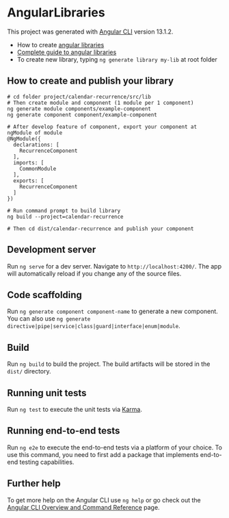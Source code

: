 # AngularLibraries

This project was generated with [Angular CLI](https://github.com/angular/angular-cli) version 13.1.2.

- How to create [angular libraries](https://angular.io/guide/creating-libraries)
- [Complete guide to angular libraries](https://www.willtaylor.blog/complete-guide-to-angular-libraries/)
- To create new library, typing `ng generate library my-lib` at root folder

## How to create and publish your library
```shell
# cd folder project/calendar-recurrence/src/lib
# Then create module and component (1 module per 1 component)
ng generate module components/example-component
ng generate component component/example-component

# After develop feature of component, export your component at ngModule of module 
@NgModule({
  declarations: [
    RecurrenceComponent
  ],
  imports: [
    CommonModule
  ],
  exports: [
    RecurrenceComponent
  ]
})

# Run command prompt to build library
ng build --project=calendar-recurrence

# Then cd dist/calendar-recurrence and publish your component
```

## Development server

Run `ng serve` for a dev server. Navigate to `http://localhost:4200/`. The app will automatically reload if you change any of the source files.

## Code scaffolding

Run `ng generate component component-name` to generate a new component. You can also use `ng generate directive|pipe|service|class|guard|interface|enum|module`.

## Build

Run `ng build` to build the project. The build artifacts will be stored in the `dist/` directory.

## Running unit tests

Run `ng test` to execute the unit tests via [Karma](https://karma-runner.github.io).

## Running end-to-end tests

Run `ng e2e` to execute the end-to-end tests via a platform of your choice. To use this command, you need to first add a package that implements end-to-end testing capabilities.

## Further help

To get more help on the Angular CLI use `ng help` or go check out the [Angular CLI Overview and Command Reference](https://angular.io/cli) page.

